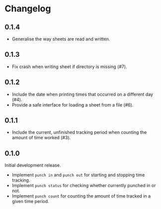 # Changelog

## 0.1.4

- Generalise the way sheets are read and written.

## 0.1.3

- Fix crash when writing sheet if directory is missing (#7).

## 0.1.2

- Include the date when printing times that occurred on a different day (#4).
- Provide a safe interface for loading a sheet from a file (#6).

## 0.1.1

- Include the current, unfinished tracking period when counting the amount of time worked (#3).

## 0.1.0

Initial development release.

- Implement `punch in` and `punch out` for starting and stopping time tracking.
- Implement `punch status` for checking whether currently punched in or not.
- Implement `punch count` for counting the amount of time tracked in a given time period.

